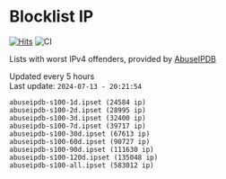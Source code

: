 # Blocklist IP

[![Hits](https://hits.seeyoufarm.com/api/count/incr/badge.svg?url=https%3A%2F%2Fgithub.com%2Fborestad%2Fblocklist-ip%2F&count_bg=%2379C83D&title_bg=%23555555&icon=&icon_color=%23E7E7E7&title=hits&edge_flat=false)](https://hits.seeyoufarm.com)  ![CI](https://img.shields.io/github/workflow/status/borestad/blocklist-ip/CI?style=flat-square)

Lists with worst IPv4 offenders, provided by [AbuseIPDB](https://www.abuseipdb.com/)

<!-- FOOTER-PLACEHOLDER -->
Updated every 5 hours<br>
Last update: `2024-07-13 - 20:21:54`
```
abuseipdb-s100-1d.ipset (24584 ip)
abuseipdb-s100-2d.ipset (28995 ip)
abuseipdb-s100-3d.ipset (32400 ip)
abuseipdb-s100-7d.ipset (39717 ip)
abuseipdb-s100-30d.ipset (67613 ip)
abuseipdb-s100-60d.ipset (90727 ip)
abuseipdb-s100-90d.ipset (111630 ip)
abuseipdb-s100-120d.ipset (135048 ip)
abuseipdb-s100-all.ipset (583012 ip)
```
